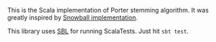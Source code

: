 This is the Scala implementation of Porter stemming algorithm. It was greatly inspired by [Snowball implementation](http://snowball.tartarus.org/algorithms/porter/stemmer.html).

This library uses [SBL](https://github.com/harrah/xsbt/wiki) for running ScalaTests. Just hit `sbt test`.
